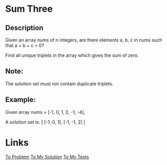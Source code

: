 # Sum Three
## Description
Given an array nums of n integers,
are there elements a, b, c in nums such that a + b + c = 0?

Find all unique triplets in the array which gives the sum of zero.

## Note:
The solution set must not contain duplicate triplets.

## Example:
Given array nums = [-1, 0, 1, 2, -1, -4],

A solution set is:
[
  [-1, 0, 1],
  [-1, -1, 2]
]

# Links
[To Problem](https://leetcode.com/problems/3sum/description/)
[To My Solution](/3sum/3sum.js)
[To My Tests](/3sum/3sum.test.js)